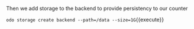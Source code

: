 Then we add storage to the backend to provide persistency to our counter

`odo storage create backend --path=/data --size=1G`{{execute}}

